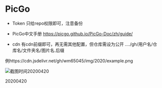 # PicGo


+ Token 只给repo权限即可，注意备份
+ PicGo中文手册
https://picgo.github.io/PicGo-Doc/zh/guide/

+ cdn 有cdn前缀即可，再无需其他配置，但仓库需设为公开
..../gh/用户名/仓库名/文件夹名/图片名.后缀

例https://cdn.jsdelivr.net/gh/wm65045/img/2020/example.png

![截图时间20200420](https://cdn.jsdelivr.net/gh/wm65045/img/2020/example.png)


20200420

